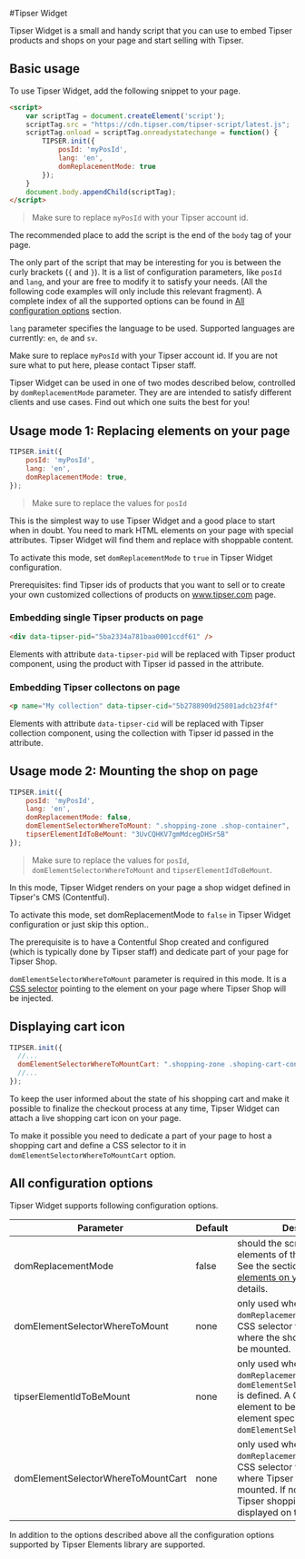 #Tipser Widget

Tipser Widget is a small and handy script that you can use to embed Tipser products and shops on your page and start selling with Tipser.

## Basic usage ##

To use Tipser Widget, add the following snippet to your page.

```html
<script>
    var scriptTag = document.createElement('script');
    scriptTag.src = "https://cdn.tipser.com/tipser-script/latest.js";
    scriptTag.onload = scriptTag.onreadystatechange = function() {
        TIPSER.init({
            posId: 'myPosId',
            lang: 'en',
            domReplacementMode: true
        });
    }
    document.body.appendChild(scriptTag);
</script>
```

> Make sure to replace `myPosId` with your Tipser account id.

<aside class="notice">
The recommended place to add the script is the end of the <code>body</code> tag of your page.
</aside>

The only part of the script that may be interesting for you is between the curly brackets (`{` and `}`). It is a list of configuration parameters, like `posId` and `lang`, and your are free to modify it to satisfy your needs. (All the following code examples will only include this relevant fragment).
A complete index of all the supported options can be found in [All configuration options](#all-configuration-options) section.

`lang` parameter specifies the language to be used. Supported languages are currently: `en`, `de` and `sv`.

<aside class="notice">
Make sure to replace <code>myPosId</code> with your Tipser account id. If you are not sure what to put here, please contact Tipser staff.
</aside>

Tipser Widget can be used in one of two modes described below, controlled by `domReplacementMode` parameter. They are are intended to satisfy different clients and use cases. Find out which one suits the best for you!

## Usage mode 1: Replacing elements on your page ##

```js
TIPSER.init({
    posId: 'myPosId',
    lang: 'en',
    domReplacementMode: true,
});
```

> Make sure to replace the values for `posId`

This is the simplest way to use Tipser Widget and a good place to start when in doubt. You need to mark HTML elements on your page with special attributes. Tipser Widget will find them and replace with shoppable content.

To activate this mode, set `domReplacementMode` to `true` in Tipser Widget configuration.

Prerequisites: find Tipser ids of products that you want to sell or to create your own customized collections of products on www.tipser.com page.

### Embedding single Tipser products on page ###

```html
<div data-tipser-pid="5ba2334a781baa0001ccdf61" />
```

Elements with attribute `data-tipser-pid` will be replaced with Tipser product component, using the product with Tipser id passed in the attribute.

### Embedding Tipser collectons on page ###

```html
<p name="My collection" data-tipser-cid="5b2788909d25801adcb23f4f"
```

Elements with attribute `data-tipser-cid` will be replaced with Tipser collection component, using the collection with Tipser id passed in the attribute.

## Usage mode 2: Mounting the shop on page ##

```js
TIPSER.init({
    posId: 'myPosId',
    lang: 'en',
    domReplacementMode: false,
    domElementSelectorWhereToMount: ".shopping-zone .shop-container",
    tipserElementIdToBeMount: "3UvCQHKV7gmMdcegDHSr5B"
});
```

> Make sure to replace the values for `posId`, `domElementSelectorWhereToMount` and `tipserElementIdToBeMount`.

In this mode, Tipser Widget renders on your page a shop widget defined in Tipser's CMS (Contentful).

To activate this mode, set domReplacementMode to `false` in Tipser Widget configuration or just skip this option..

The prerequisite is to have a Contentful Shop created and configured (which is typically done by Tipser staff) and dedicate part of your page for Tipser Shop.

`domElementSelectorWhereToMount` parameter is required in this mode. It is a [CSS selector](https://www.w3schools.com/cssref/css_selectors.asp) pointing to the element on your page where Tipser Shop will be injected.


## Displaying cart icon ##

```js
TIPSER.init({
  //...
  domElementSelectorWhereToMountCart: ".shopping-zone .shoping-cart-container",
  //...
});
```

To keep the user informed about the state of his shopping cart and make it possible to finalize the checkout process at any time, Tipser Widget can attach a live shopping cart icon on your page.

To make it possible you need to dedicate a part of your page to host a shopping cart and define a CSS selector to it in `domElementSelectorWhereToMountCart` option.

## All configuration options ##

Tipser Widget supports following configuration options.

Parameter | Default | Description | Example
--------- | ------- | ----------- | -------
domReplacementMode | false | should the script replace elements of the original page? See the section [Replacing elements on your page](#usage-mode-1-replacing-elements-on-your-page) for details. | true
domElementSelectorWhereToMount | none | only used when `domReplacementMode: false`. A CSS selector to the container where the shop element should be mounted. | domElementSelectorWhereToMount: '#tipser_shop'
tipserElementIdToBeMount | none | only used when `domReplacementMode: false` and `domElementSelectorWhereToMount` is defined. A Contentful id of the element to be mounted at the element specified by `domElementSelectorWhereToMount`.
domElementSelectorWhereToMountCart | none | only used when `domReplacementMode: true`. A CSS selector for the container where Tipser cart tab should be mounted. If not specified, the Tipser shopping cart won't be displayed on the page. | domElementSelectorWhereToMountCart: "#cart"

In addition to the options described above all the configuration options supported by Tipser Elements library are supported.
   
